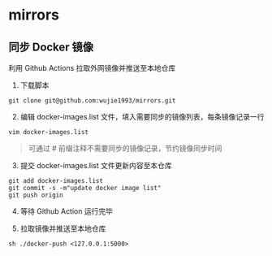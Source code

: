 # mirrors

## 同步 Docker 镜像

利用 Github Actions 拉取外网镜像并推送至本地仓库

1. 下载脚本

```
git clone git@github.com:wujie1993/mirrors.git
```

2. 编辑 docker-images.list 文件，填入需要同步的镜像列表，每条镜像记录一行

```
vim docker-images.list
```

> 可通过 # 前缀注释不需要同步的镜像记录，节约镜像同步时间

3. 提交 docker-images.list 文件更新内容至本仓库

```
git add docker-images.list
git commit -s -m"update docker image list"
git push origin
```

4. 等待 Github Action 运行完毕

5. 拉取镜像并推送至本地仓库

```
sh ./docker-push <127.0.0.1:5000>
```
